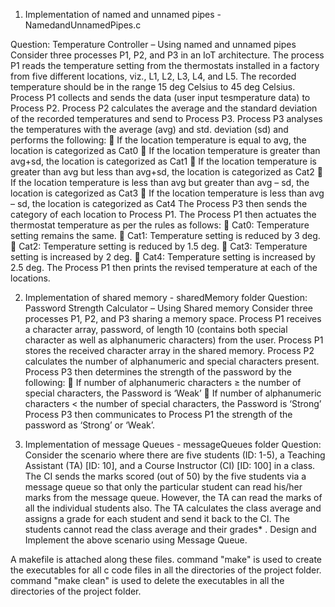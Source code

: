 1. Implementation of named and unnamed pipes - NamedandUnnamedPipes.c

Question: Temperature Controller – Using named and unnamed pipes
Consider three processes P1, P2, and P3 in an IoT architecture. The process P1 reads the
temperature setting from the thermostats installed in a factory from five different
locations, viz., L1, L2, L3, L4, and L5. The recorded temperature should be in the range 15
deg Celsius to 45 deg Celsius. Process P1 collects and sends the data (user input
tesmperature data) to Process P2. Process P2 calculates the average and the standard
deviation of the recorded temperatures and send to Process P3. Process P3 analyses the
temperatures with the average (avg) and std. deviation (sd) and performs the following:
 If the location temperature is equal to avg, the location is categorized as Cat0
 If the location temperature is greater than avg+sd, the location is categorized as
Cat1
 If the location temperature is greater than avg but less than avg+sd, the location
is categorized as Cat2
 If the location temperature is less than avg but greater than avg – sd, the location
is categorized as Cat3
 If the location temperature is less than avg – sd, the location is categorized as Cat4
The Process P3 then sends the category of each location to Process P1. The Process P1
then actuates the thermostat temperature as per the rules as follows:
 Cat0: Temperature setting remains the same.
 Cat1: Temperature setting is reduced by 3 deg.
 Cat2: Temperature setting is reduced by 1.5 deg.
 Cat3: Temperature setting is increased by 2 deg.
 Cat4: Temperature setting is increased by 2.5 deg.
The Process P1 then prints the revised temperature at each of the locations.

2. Implementation of shared memory - sharedMemory folder
Question: Password Strength Calculator – Using Shared memory
Consider three processes P1, P2, and P3 sharing a memory space. Process P1 receives a
character array, password, of length 10 (contains both special character as well as
alphanumeric characters) from the user. Process P1 stores the received character array
in the shared memory. Process P2 calculates the number of alphanumeric and special
characters present. Process P3 then determines the strength of the password by the
following:
 If number of alphanumeric characters ≥ the number of special characters, the
Password is ‘Weak’
 If number of alphanumeric characters < the number of special characters, the
Password is ‘Strong’
Process P3 then communicates to Process P1 the strength of the password as ‘Strong’ or
‘Weak’.

3. Implementation of message Queues - messageQueues folder
Question: Consider the scenario where there are five students (ID: 1-5), a Teaching Assistant (TA)
[ID: 10], and a Course Instructor (CI) [ID: 100] in a class. The CI sends the marks scored
(out of 50) by the five students via a message queue so that only the particular student
can read his/her marks from the message queue. However, the TA can read the marks of
all the individual students also. The TA calculates the class average and assigns a grade
for each student and send it back to the CI. The students cannot read the class average
and their grades*
.
Design and Implement the above scenario using Message Queue.

A makefile is attached along these files.
command "make" is used to create the executables for all c code files in all the directories of the project folder.
command "make clean" is used to delete the executables in all the directories of the project folder.

